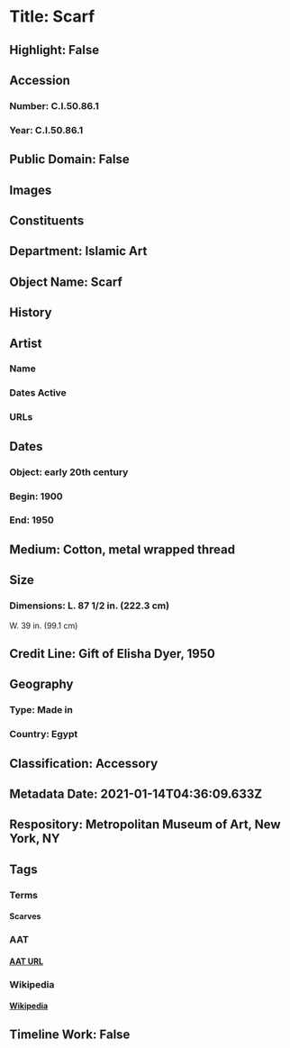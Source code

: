 # Title: Scarf
## Highlight: False
## Accession
### Number: C.I.50.86.1
### Year: C.I.50.86.1
## Public Domain: False
## Images
## Constituents
## Department: Islamic Art
## Object Name: Scarf
## History
## Artist
### Name
### Dates Active
### URLs
## Dates
### Object: early 20th century
### Begin: 1900
### End: 1950
## Medium: Cotton, metal wrapped thread
## Size
### Dimensions: L. 87 1/2 in. (222.3 cm)
W. 39 in. (99.1 cm)
## Credit Line: Gift of Elisha Dyer, 1950
## Geography
### Type: Made in
### Country: Egypt
## Classification: Accessory
## Metadata Date: 2021-01-14T04:36:09.633Z
## Respository: Metropolitan Museum of Art, New York, NY
## Tags
### Terms
#### Scarves
### AAT
#### [AAT URL](http://vocab.getty.edu/page/aat/300046123)
### Wikipedia
#### [Wikipedia]()
## Timeline Work: False